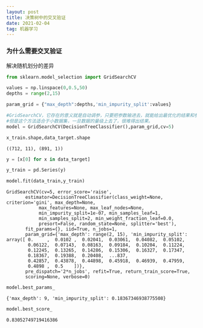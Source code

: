 ```yaml
---
layout: post
title: 决策树中的交叉验证
date: 2021-02-04
tag: 机器学习
---
```

### 为什么需要交叉验证

解决随机划分的差异


```python
from sklearn.model_selection import GridSearchCV
```


```python
values = np.linspace(0,0.5,50)
depths = range(2,15)
```


```python
param_grid = {"max_depth":depths,'min_impurity_split':values}
```


```python
#GridSearchCV，它存在的意义就是自动调参，只要把参数输进去，就能给出最优化的结果和参数。
#但是这个方法适合于小数据集，一旦数据的量级上去了，很难得出结果。
model = GridSearchCV(DecisionTreeClassifier(),param_grid,cv=5)
```


```python
x_train.shape,data_target.shape
```




    ((712, 11), (891, 1))




```python
y = [x[0] for x in data_target]
```


```python
y_train = pd.Series(y)
```


```python
model.fit(data_train,y_train)
```




    GridSearchCV(cv=5, error_score='raise',
           estimator=DecisionTreeClassifier(class_weight=None, criterion='gini', max_depth=None,
                max_features=None, max_leaf_nodes=None,
                min_impurity_split=1e-07, min_samples_leaf=1,
                min_samples_split=2, min_weight_fraction_leaf=0.0,
                presort=False, random_state=None, splitter='best'),
           fit_params={}, iid=True, n_jobs=1,
           param_grid={'max_depth': range(2, 15), 'min_impurity_split': array([ 0.     ,  0.0102 ,  0.02041,  0.03061,  0.04082,  0.05102,
            0.06122,  0.07143,  0.08163,  0.09184,  0.10204,  0.11224,
            0.12245,  0.13265,  0.14286,  0.15306,  0.16327,  0.17347,
            0.18367,  0.19388,  0.20408,  ...837,
            0.42857,  0.43878,  0.44898,  0.45918,  0.46939,  0.47959,
            0.4898 ,  0.5    ])},
           pre_dispatch='2*n_jobs', refit=True, return_train_score=True,
           scoring=None, verbose=0)




```python
model.best_params_
```




    {'max_depth': 9, 'min_impurity_split': 0.18367346938775508}




```python
model.best_score_
```




    0.83052749719416386




```python

```